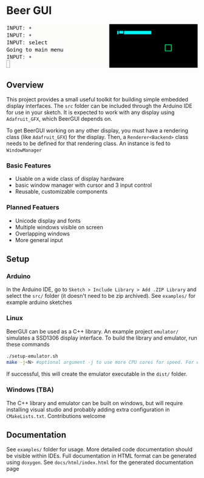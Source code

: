 # Beer GUI

![BeerGUI Demo GIF](docs/beergui-demo.gif)

## Overview

This project provides a small useful toolkit for building simple embedded display interfaces. The `src` folder can be included through the Arduino IDE for use in your sketch. It is expected to work with any display using `Adafruit_GFX`, which BeerGUI depends on.

To get BeerGUI working on any other display, you must have a rendering class (like `Adafruit_GFX`) for the display. Then, a `Renderer<Backend>` class needs to be defined for that rendering class. An instance is fed to `WindowManager`

### Basic Features
- Usable on a wide class of display hardware
- basic window manager with cursor and 3 input control
- Reusable, customizable components

### Planned Featuers
- Unicode display and fonts
- Multiple windows visible on screen
- Overlapping windows
- More general input


## Setup

### Arduino

In the Arduino IDE, go to `Sketch > Include Library > Add .ZIP Library` and select the `src/` folder (it doesn't need to be zip archived). See `examples/` for example arduino sketches

### Linux

BeerGUI can be used as a C++ library. An example project `emulator/` simulates a SSD1306 display interface. To build the library and emulator, run these commands

``` sh
./setup-emulator.sh
make -j<N> #optional argument -j to use more CPU cores for speed. For example -j4
```
If successful, this will create the emulator executable in the `dist/` folder.

### Windows (TBA)

The C++ library and emulator can be built on windows, but will require installing visual studio and probably adding extra configuration in `CMakeLists.txt`. Contributions welcome

## Documentation

See `examples/` folder for usage. More detailed code documentation should be visible within IDEs. Full documentation in HTML format can be generated using `doxygen`. See `docs/html/index.html` for the generated documentation page
